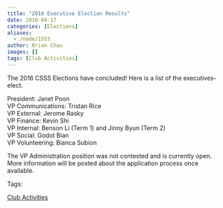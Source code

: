 ```yaml
---
title: "2016 Executive Election Results"
date: 2016-04-17
categories: [Elections]
aliases:
  - /node/1553
author: Brian Chau
images: []
tags: [Club Activities]
---
```


The 2016 CSSS Elections have concluded! Here is a list of the executives-elect.

President: Janet Poon  
VP Communications: Tristan Rice  
VP External: Jerome Rasky  
VP Finance: Kevin Shi  
VP Internal: Benson Li (Term 1) and Jinny Byun (Term 2)  
VP Social: Godot Bian  
VP Volunteering: Bianca Subion

The VP Administration position was not contested and is currently open. More information will be posted about the application process once available.

Tags:

[Club Activities](/club)
